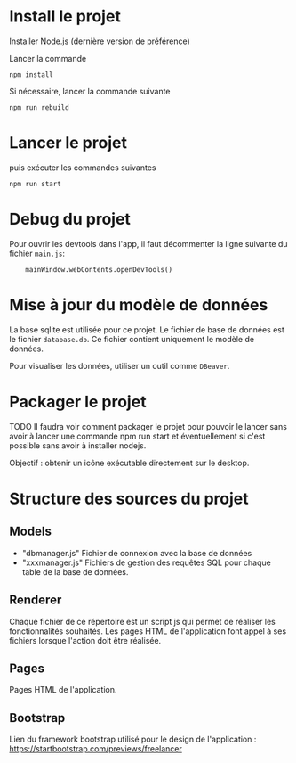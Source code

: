 # Install le projet

Installer Node.js (dernière version de préférence)

Lancer la commande

```
npm install
```

Si nécessaire, lancer la commande suivante

```
npm run rebuild
```

# Lancer le projet

puis exécuter les commandes suivantes

```
npm run start
```

# Debug du projet

Pour ouvrir les devtools dans l'app, il faut décommenter la ligne suivante du fichier `main.js`:

```
    mainWindow.webContents.openDevTools()
```

# Mise à jour du modèle de données

La base sqlite est utilisée pour ce projet.
Le fichier de base de données est le fichier `database.db`.
Ce fichier contient uniquement le modèle de données.

Pour visualiser les données, utiliser un outil comme `DBeaver`.

# Packager le projet

TODO Il faudra voir comment packager le projet pour pouvoir le lancer sans avoir à lancer une commande npm run start et éventuellement si c'est possible sans avoir à installer nodejs.

Objectif : obtenir un icône exécutable directement sur le desktop.

# Structure des sources du projet

## Models

- "dbmanager.js" Fichier de connexion avec la base de données
- "xxxmanager.js" Fichiers de gestion des requêtes SQL pour chaque table de la base de données.

## Renderer

Chaque fichier de ce répertoire est un script js qui permet de réaliser les fonctionnalités souhaités.
Les pages HTML de l'application font appel à ses fichiers lorsque l'action doit être réalisée.

## Pages

Pages HTML de l'application.

## Bootstrap
Lien du framework bootstrap utilisé pour le design de l'application :
https://startbootstrap.com/previews/freelancer

